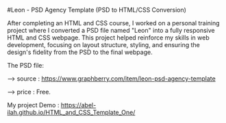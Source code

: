 #Leon - PSD Agency Template (PSD to HTML/CSS Conversion)

After completing an HTML and CSS course, I worked on a personal training project
where I converted a PSD file named "Leon" into a fully responsive HTML and CSS webpage. This project helped reinforce my skills in web development, focusing on layout structure, styling, and ensuring the design's fidelity from the PSD to the final webpage.

The PSD file:

--> source      : https://www.graphberry.com/item/leon-psd-agency-template

--> price       : Free.

My project Demo : https://abel-ilah.github.io/HTML_and_CSS_Template_One/
